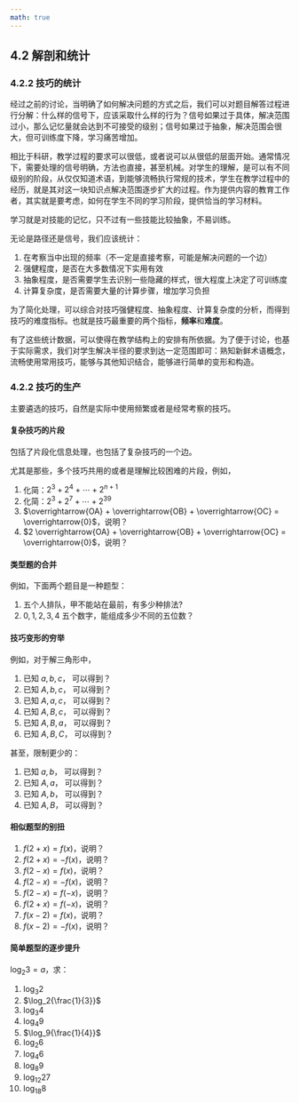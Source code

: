 ```yaml
---
math: true
---
```


## 4.2 解剖和统计

### 4.2.2 技巧的统计

经过之前的讨论，当明确了如何解决问题的方式之后，我们可以对题目解答过程进行分解：什么样的信号下，应该采取什么样的行为？信号如果过于具体，解决范围过小，那么记忆量就会达到不可接受的级别；信号如果过于抽象，解决范围会很大，但可训练度下降，学习痛苦增加。

相比于科研，教学过程的要求可以很低，或者说可以从很低的层面开始。通常情况下，需要处理的信号明确，方法也直接，甚至机械。对学生的理解，是可以有不同级别的阶段，从仅仅知道术语，到能够流畅执行常规的技术，学生在教学过程中的经历，就是其对这一块知识点解决范围逐步扩大的过程。作为提供内容的教育工作者，其实就是要考虑，如何在学生不同的学习阶段，提供恰当的学习材料。

学习就是对技能的记忆，只不过有一些技能比较抽象，不易训练。

无论是路径还是信号，我们应该统计：

1. 在考察当中出现的频率（不一定是直接考察，可能是解决问题的一个边）
1. 强健程度，是否在大多数情况下实用有效
1. 抽象程度，是否需要学生去识别一些隐藏的样式，很大程度上决定了可训练度
1. 计算复杂度，是否需要大量的计算步骤，增加学习负担

为了简化处理，可以综合对技巧强健程度、抽象程度、计算复杂度的分析，而得到技巧的难度指标。也就是技巧最重要的两个指标，**频率**和**难度**。

有了这些统计数据，可以使得在教学结构上的安排有所依据。为了便于讨论，也基于实际需求，我们对学生解决半径的要求到达一定范围即可：熟知新鲜术语概念，流畅使用常用技巧，能够与其他知识结合，能够进行简单的变形和构造。

### 4.2.2 技巧的生产

主要遴选的技巧，自然是实际中使用频繁或者是经常考察的技巧。

#### 复杂技巧的片段

包括了片段化信息处理，也包括了复杂技巧的一个边。

尤其是那些，多个技巧共用的或者是理解比较困难的片段，例如，

1. 化简：$2^3 + 2^4 + \cdots + 2^{n+1}$
1. 化简：$2^3 + 2^7 + \cdots + 2^{39}$
1. $\overrightarrow{OA} + \overrightarrow{OB} + \overrightarrow{OC} = \overrightarrow{0}$，说明？
1. $2 \overrightarrow{OA} + \overrightarrow{OB} + \overrightarrow{OC} = \overrightarrow{0}$，说明？

#### 类型题的合并

例如，下面两个题目是一种题型：

1. 五个人排队，甲不能站在最前，有多少种排法?
1. $0,1,2,3,4$ 五个数字，能组成多少不同的五位数？

#### 技巧变形的穷举

例如，对于解三角形中，

1. 已知 $a, b, c$， 可以得到？
1. 已知 $A, b, c$， 可以得到？
1. 已知 $A, a, c$， 可以得到？
1. 已知 $A, B, c$， 可以得到？
1. 已知 $A, B, a$， 可以得到？
1. 已知 $A, B, C$， 可以得到？

甚至，限制更少的：

1. 已知 $a, b$， 可以得到？
1. 已知 $A, a$， 可以得到？
1. 已知 $A, b$， 可以得到？
1. 已知 $A, B$， 可以得到？

#### 相似题型的别扭

1. $f(2 +x) = f(x)$，说明？
1. $f(2 +x) = -f(x)$，说明？
1. $f(2 -x) = f(x)$，说明？
1. $f(2 -x) = -f(x)$，说明？
1. $f(2 -x) = f(-x)$，说明？
1. $f(2 + x) = f(-x)$，说明？
1. $f(x - 2) = f(x)$，说明？
1. $f(x - 2) = -f(x)$，说明？

#### 简单题型的逐步提升

$\log_2{3} = a$，求：

1. $\log_3{2}$
1. $\log_2{\frac{1}{3}}$
1. $\log_3{4}$
1. $\log_4{9}$
1. $\log_9{\frac{1}{4}}$
1. $\log_2{6}$
1. $\log_4{6}$
1. $\log_8{9}$
1. $\log_{12}{27}$
1. $\log_{18}{8}$